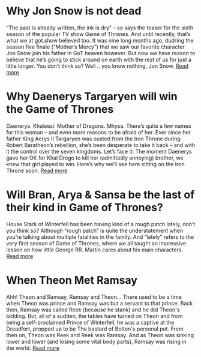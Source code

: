 # Why Jon Snow is not dead

“The past is already written, the ink is dry” – so says the teaser for the sixth season of the popular TV show Game of Thrones. And until recently, that’s what we at got.show believed too. It was nine long months ago, dudring the season five finale (“Mother’s Mercy”) that we saw our favorite character Jon Snow join his father in GoT heaven however. But now we have reason to believe that he’s going to stick around on earth with the rest of us for just a little longer. You don’t think so? Well .. you know nothing, Jon Snow. 
[Read more](https://got.show/jon-snow-is-not-dead)

# Why Daenerys Targaryen will win the Game of Thrones
Daenerys. Khaleesi. Mother of Dragons. Mhysa. There’s quite a few names for this woman – and even more reasons to be afraid of her. Ever since her father King Aerys II Targaryen was ousted from the Iron Throne during Robert Baratheon’s rebellion, she’s been desperate to take it back – and with it the control over the seven kingdoms. Let’s face it: The moment Daenerys gave her OK for Khal Drogo to kill her (admittedly annoying) brother, we knew that girl played to win. Here’s why we’ll see here sitting on the Iron Throne soon.
[Read more](https://got.show/Why-Daenerys-Targaryen-will-win-the-Game-of-Thrones)

# Will Bran, Arya & Sansa be the last of their kind in Game of Thrones?
House Stark of Winterfell has been having kind of a rough patch lately, don’t you think so? Although “rough patch” is quite the understatement when you’re talking about multiple fatalities in the family. And “lately” refers to the very first season of Game of Thrones, where we all taught an impressive lesson on how little George RR. Martin cares about his main characters.
[Read more](https://got.show/House-Stark-in-Game-of-Thrones)

# When Theon Met Ramsay
Ahh! Theon and Ramsay, Ramsay and Theon... There used to be a time when Theon was prince and Ramsay was but a servant to that prince. Back then, Ramsay was called Reek (because he stank) and he did Theon's bidding. But, all of a sudden, the tables have turned on Theon and from being a self-proclaimed Prince of Winterfell, he was a captive at the Dreadfort, propped up to be The bastard of Bolton's personal pet. From then on, Theon was Reek and Reek was Ramsay. And as Theon was sinking lower and lower (and losing some vital body parts), Ramsay was rising in the world.
[Read more](https://got.show/When-Theon-Met-Ramsay)

